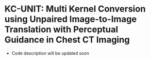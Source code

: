# KC-UNIT: Multi Kernel Conversion using Unpaired Image-to-Image Translation with Perceptual Guidance in Chest CT Imaging

* Code description will be updated soon
